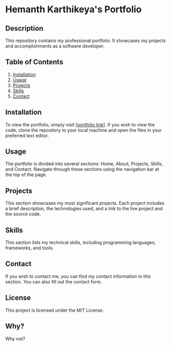 # Hemanth Karthikeya's Portfolio

## Description

This repository contains my professional portfolio. It showcases my projects and accomplishments as a software developer.

## Table of Contents

1. [Installation](#installation)
2. [Usage](#usage)
3. [Projects](#projects)
4. [Skills](#skills)
5. [Contact](#contact)

## Installation

To view the portfolio, simply visit [\[portfolio link\]](https://github.com/HemanthK-12/Portfolio.git). If you wish to view the code, clone the repository to your local machine and open the files in your preferred text editor.

## Usage

The portfolio is divided into several sections: Home, About, Projects, Skills, and Contact. Navigate through these sections using the navigation bar at the top of the page.

## Projects

This section showcases my most significant projects. Each project includes a brief description, the technologies used, and a link to the live project and the source code.

## Skills

This section lists my technical skills, including programming languages, frameworks, and tools.

## Contact

If you wish to contact me, you can find my contact information in this section. You can also fill out the contact form.

## License

This project is licensed under the MIT License.

## Why?

Why not?